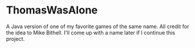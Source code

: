 ThomasWasAlone
==============

A Java version of one of my favorite games of the same name. All credit for the idea to Mike Bithell. I'll come up with a name later if I continue this project.
